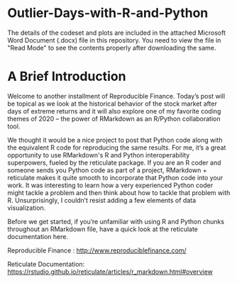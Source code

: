 # Outlier-Days-with-R-and-Python

The details of the codeset and plots are included in the attached Microsoft Word Document (.docx) file in this repository. 
You need to view the file in "Read Mode" to see the contents properly after downloading the same.


A Brief Introduction
=====================

Welcome to another installment of Reproducible Finance. Today’s post will be topical as we look at the historical behavior of the stock market after days of extreme returns and it will also explore one of my favorite coding themes of 2020 – the power of RMarkdown as an R/Python collaboration tool.

We thought it would be a nice project to post that Python code along with the equivalent R code for reproducing the same results. For me, it’s a great opportunity to use RMarkdown's R and Python interoperability superpowers, fueled by the reticulate package. If you are an R coder and someone sends you Python code as part of a project, RMarkdown + reticulate makes it quite smooth to incorporate that Python code into your work. It was interesting to learn how a very experienced Python coder might tackle a problem and then think about how to tackle that problem with R. Unsurprisingly, I couldn’t resist adding a few elements of data visualization.

Before we get started, if you’re unfamiliar with using R and Python chunks throughout an RMarkdown file, have a quick look at the reticulate documentation here.

Reproducible Finance : http://www.reproduciblefinance.com/

Reticulate Documentation: https://rstudio.github.io/reticulate/articles/r_markdown.html#overview
